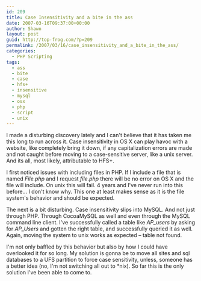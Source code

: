```yaml
---
id: 209
title: Case Insensitivity and a bite in the ass
date: 2007-03-16T09:37:00+00:00
author: Shawn
layout: post
guid: http://top-frog.com/?p=209
permalink: /2007/03/16/case_insensitivity_and_a_bite_in_the_ass/
categories:
  - PHP Scripting
tags:
  - ass
  - bite
  - case
  - hfs+
  - insensitive
  - mysql
  - osx
  - php
  - script
  - unix
---
```

I made a disturbing discovery lately and I can't believe that it has taken me this long to run across it. Case insensitivity in OS X can play havoc with a website, like completely bring it down, if any capitalization errors are made and not caught before moving to a case-sensitive server, like a unix server. And its all, most likely, attributable to HFS+.



I first noticed issues with including files in PHP. If I include a file that is named _File.php_ and I request _file.php_ there will be no error on OS X and the file will include. On unix this will fail. 4 years and I've never run into this before… I don't know why. This one at least makes sense as it is the file system's behavior and should be expected.

The next is a bit disturbing. Case insensitivity slips into MySQL. And not just through PHP. Through CocoaMySQL as well and even through the MySQL command line client. I've successfully called a table like _AP_users_ by asking for _AP_Users_ and gotten the right table, and successfully queried it as well. Again, moving the system to unix works as expected – table not found.

I'm not only baffled by this behavior but also by how I could have overlooked it for so long. My solution is gonna be to move all sites and sql databases to a UFS partition to force case sensitivity, unless, someone has a better idea (no, I'm not switching all out to *nix). So far this is the only solution I've been able to come to.